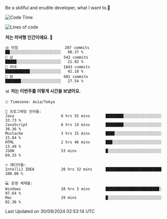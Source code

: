 Be a skillful and erudite developer, what I want to.👶

<!--START_SECTION:waka-->
![Code Time](http://img.shields.io/badge/Code%20Time-1%2C300%20hrs%2031%20mins-blue)

![Lines of code](https://img.shields.io/badge/%EC%A0%80%EB%8A%94%20%EC%97%AC%ED%83%9C%EA%B9%8C%EC%A7%80%20-880.5%20thousand%20%EC%A4%84%EC%9D%98%20%EC%BD%94%EB%93%9C%EB%A5%BC%20%EC%9E%91%EC%84%B1%ED%96%88%EC%96%B4%EC%9A%94.-blue)

**저는 저녁형 인간이에요. 🦉** 

```text
🌞 아침                     207 commits         ██░░░░░░░░░░░░░░░░░░░░░░░   08.37 % 
🌆 낮　                     542 commits         █████░░░░░░░░░░░░░░░░░░░░   21.92 % 
🌃 저녁                     1043 commits        ███████████░░░░░░░░░░░░░░   42.18 % 
🌙 밤　                     681 commits         ███████░░░░░░░░░░░░░░░░░░   27.54 % 
```


📊 **저는 이번주를 이렇게 시간을 보냈어요.** 

```text
🕑︎ Timezone: Asia/Tokyo

💬 프로그래밍 언어들: 
Java                     6 hrs 55 mins       ████████░░░░░░░░░░░░░░░░░   33.73 % 
JavaScript               6 hrs 14 mins       ████████░░░░░░░░░░░░░░░░░   30.36 % 
Mustache                 3 hrs 15 mins       ████░░░░░░░░░░░░░░░░░░░░░   15.84 % 
HTML                     2 hrs 46 mins       ███░░░░░░░░░░░░░░░░░░░░░░   13.49 % 
JSON                     53 mins             █░░░░░░░░░░░░░░░░░░░░░░░░   04.33 % 

🔥 에디터들: 
IntelliJ IDEA            20 hrs 32 mins      █████████████████████████   100.00 % 

💻 운영 체제들: 
Windows                  20 hrs 3 mins       ████████████████████████░   97.64 % 
Mac                      29 mins             █░░░░░░░░░░░░░░░░░░░░░░░░   02.36 % 
```


 Last Updated on 30/09/2024 02:53:14 UTC
<!--END_SECTION:waka-->

